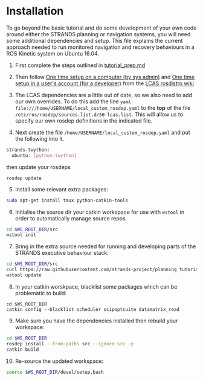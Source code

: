 # Installation

To go beyond the basic tutorial and do some development of your own code around either the STRANDS planning or navigation systems, you will need some additional dependencies and setup. This file explains the current approach needed to run monitored navigation and recovery behaviours in a ROS Kinetic system on Ubuntu 16.04.

1. First complete the steps outlined in [tutorial_prep.md](tutorial_prep.md)

2. Then follow [One time setup on a computer (by sys admin)](https://github.com/LCAS/rosdistro/wiki#one-time-setup-on-a-computer-by-sys-admin) and [
One time setup in a user's account (for a developer)](https://github.com/LCAS/rosdistro/wiki#one-time-setup-in-a-users-account-for-a-developer) from the [LCAS rosdistro wiki](https://github.com/LCAS/rosdistro/wiki)

3. The LCAS dependencies are a little out of date, so we also need to add our own overrides. To do this add the line `yaml file:///home/USERNAME/local_custom_rosdep.yaml` to the **top** of the file `/etc/ros/rosdep/sources.list.d/50-lcas.list`. This will allow us to specify our own rosdep definitions in the indicated file.

4. Next create the file `/home/USERNAME/local_custom_rosdep.yaml` and put the following into it.
```bash
strands-twython:
  ubuntu: [python-twython]
```
then update your rosdeps
```
rosdep update
```

5. Install some relevant extra packages:
```bash
sudo apt-get install tmux python-catkin-tools
```

6. Initialise the source dir your catkin workspace for use with `wstool` in order to automatically manage source repos.
```bash
cd $WS_ROOT_DIR/src
wstool init
```

7. Bring in the extra source needed for running and developing parts of the STRANDS executive behaviour stack:
```bash
cd $WS_ROOT_DIR/src
curl https://raw.githubusercontent.com/strands-project/planning_tutorial/ori/config/tut_dev.rosinstall | wstool merge -k -y -
wstool update
```

8. In your catkin worskpace, blacklist some packages which can be problematic to build:
```
cd $WS_ROOT_DIR
catkin config --blacklist scheduler scipoptsuite datamatrix_read
```

9. Make sure you have the dependencies installed then rebuild your workspace:
```bash
cd $WS_ROOT_DIR
rosdep install --from-paths src --ignore-src -y
catkin build
```

10. Re-source the updated workspace:
```bash
source $WS_ROOT_DIR/devel/setup.bash
```


